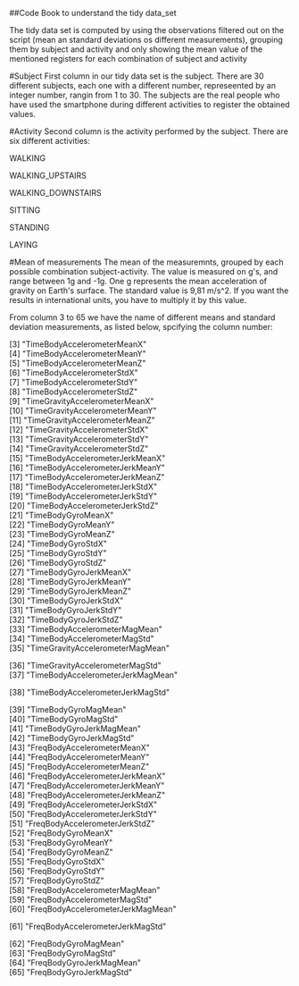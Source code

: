 ##Code Book to understand the tidy data_set 

The tidy data set is computed by using the observations filtered out on the script (mean an standard deviations os different measurements), grouping them by subject and activity and only showing the mean value of the mentioned registers for each combination of subject and activity

#Subject
First column in our tidy data set is the subject. There are 30 different subjects, each one with a different number, represeented by an integer number, rangin from 1 to 30. The subjects are the real people who have used the smartphone during different activities to register the obtained values.

#Activity
Second column is the activity performed by the subject. There are six different activities:

WALKING

WALKING_UPSTAIRS

WALKING_DOWNSTAIRS

SITTING

STANDING

LAYING

#Mean of measurements
The mean of the measuremnts, grouped by each possible combination subject-activity. The value is measured on g's, and range between 1g and -1g. One g represents the mean acceleration of gravity on Earth's surface. The standard value is 9,81 m/s^2. If you want the results in international units, you have to multiply it by this value.

From column 3 to 65 we have the name of different means and standard deviation measurements, as listed below, spcifying the column number:

[3] "TimeBodyAccelerometerMeanX"      
[4] "TimeBodyAccelerometerMeanY"      
[5] "TimeBodyAccelerometerMeanZ"      
[6] "TimeBodyAccelerometerStdX"       
[7] "TimeBodyAccelerometerStdY"       
[8] "TimeBodyAccelerometerStdZ"       
[9] "TimeGravityAccelerometerMeanX"   
[10] "TimeGravityAccelerometerMeanY"   
[11] "TimeGravityAccelerometerMeanZ"   
[12] "TimeGravityAccelerometerStdX"    
[13] "TimeGravityAccelerometerStdY"    
[14] "TimeGravityAccelerometerStdZ"    
[15] "TimeBodyAccelerometerJerkMeanX"  
[16] "TimeBodyAccelerometerJerkMeanY"  
[17] "TimeBodyAccelerometerJerkMeanZ"  
[18] "TimeBodyAccelerometerJerkStdX"   
[19] "TimeBodyAccelerometerJerkStdY"   
[20] "TimeBodyAccelerometerJerkStdZ"   
[21] "TimeBodyGyroMeanX"               
[22] "TimeBodyGyroMeanY"               
[23] "TimeBodyGyroMeanZ"               
[24] "TimeBodyGyroStdX"                
[25] "TimeBodyGyroStdY"                
[26] "TimeBodyGyroStdZ"                
[27] "TimeBodyGyroJerkMeanX"           
[28] "TimeBodyGyroJerkMeanY"           
[29] "TimeBodyGyroJerkMeanZ"           
[30] "TimeBodyGyroJerkStdX"            
[31] "TimeBodyGyroJerkStdY"            
[32] "TimeBodyGyroJerkStdZ"            
[33] "TimeBodyAccelerometerMagMean"    
[34] "TimeBodyAccelerometerMagStd"     
[35] "TimeGravityAccelerometerMagMean" 

[36] "TimeGravityAccelerometerMagStd"  
[37] "TimeBodyAccelerometerJerkMagMean"

[38] "TimeBodyAccelerometerJerkMagStd" 

[39] "TimeBodyGyroMagMean"             
[40] "TimeBodyGyroMagStd"              
[41] "TimeBodyGyroJerkMagMean"         
[42] "TimeBodyGyroJerkMagStd"          
[43] "FreqBodyAccelerometerMeanX"      
[44] "FreqBodyAccelerometerMeanY"      
[45] "FreqBodyAccelerometerMeanZ"      
[46] "FreqBodyAccelerometerJerkMeanX"  
[47] "FreqBodyAccelerometerJerkMeanY"  
[48] "FreqBodyAccelerometerJerkMeanZ"  
[49] "FreqBodyAccelerometerJerkStdX"   
[50] "FreqBodyAccelerometerJerkStdY"   
[51] "FreqBodyAccelerometerJerkStdZ"   
[52] "FreqBodyGyroMeanX"               
[53] "FreqBodyGyroMeanY"               
[54] "FreqBodyGyroMeanZ"               
[55] "FreqBodyGyroStdX"                
[56] "FreqBodyGyroStdY"                
[57] "FreqBodyGyroStdZ"                
[58] "FreqBodyAccelerometerMagMean"    
[59] "FreqBodyAccelerometerMagStd"     
[60] "FreqBodyAccelerometerJerkMagMean"

[61] "FreqBodyAccelerometerJerkMagStd" 

[62] "FreqBodyGyroMagMean"             
[63] "FreqBodyGyroMagStd"              
[64] "FreqBodyGyroJerkMagMean"         
[65] "FreqBodyGyroJerkMagStd"


